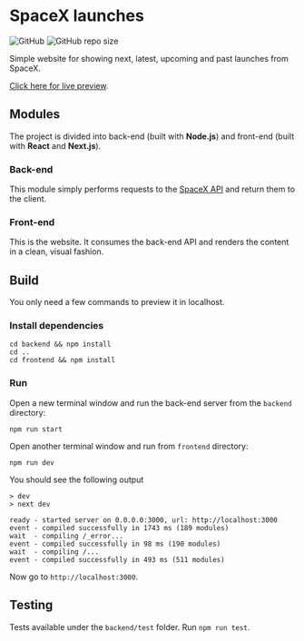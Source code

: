 # SpaceX launches
![GitHub](https://img.shields.io/github/license/diegopaiva1/spacex-launches)
![GitHub repo size](https://img.shields.io/github/repo-size/diegopaiva1/spacex-launches)

Simple website for showing next, latest, upcoming and past launches from SpaceX.

[Click here for live preview](https://spacex.entusiasta.dev/).

## Modules

The project is divided into back-end (built with **Node.js**) and front-end (built with **React** and **Next.js**).

### Back-end

This module simply performs requests to the [SpaceX API](https://github.com/r-spacex/SpaceX-API) and return them to the client.

### Front-end

This is the website. It consumes the back-end API and renders the content in a clean, visual fashion.

## Build

You only need a few commands to preview it in localhost.

### Install dependencies

```text
cd backend && npm install
cd ..
cd frontend && npm install
```

### Run

Open a new terminal window and run the back-end server from the `backend` directory:

```text
npm run start
```

Open another terminal window and run from `frontend` directory:

```text
npm run dev
```

You should see the following output

```
> dev
> next dev

ready - started server on 0.0.0.0:3000, url: http://localhost:3000
event - compiled successfully in 1743 ms (189 modules)
wait  - compiling /_error...
event - compiled successfully in 98 ms (190 modules)
wait  - compiling /...
event - compiled successfully in 493 ms (511 modules)
```

Now go to `http://localhost:3000`.

## Testing

Tests available under the `backend/test` folder. Run `npm run test`.
